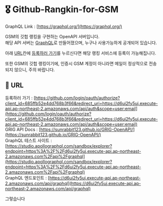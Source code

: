 # 🎖 Github-Rangkin-for-GSM
GraphQL Link : [https://graphql.org/](https://graphql.org/)  

GSM의 깃헙 랭킹을 구현하는 OpenAPI 서버입니다.  
해당 API 서버는 [GraphQL](https://graphql.org/)로 만들어졌으며, 누구나 사용가능하게 공개되어 있습니다.  

아래 [URL](#URL)칸에 [등록하러 가기](https://github.com/login/oauth/authorize?client_id=685ffb52e4dd768b3f66&redirect_uri=https://d6ui2fy5uj.execute-api.ap-northeast-2.amazonaws.com/api/auth&scope=user:email)를 누르신다면 해당 랭킹 서비스에 등록이 가능해집니다.  

또한 GSM의 깃헙 랭킹이기에, 인증시 GSM 계정이 아니라면 메일이 정상적으로 전송되지 않으니, 주의 바랍니다.  

## 📕 URL
등록하러 가기 : [https://github.com/login/oauth/authorize?client_id=685ffb52e4dd768b3f66&redirect_uri=https://d6ui2fy5uj.execute-api.ap-northeast-2.amazonaws.com/api/auth&scope=user:email](https://github.com/login/oauth/authorize?client_id=685ffb52e4dd768b3f66&redirect_uri=https://d6ui2fy5uj.execute-api.ap-northeast-2.amazonaws.com/api/auth&scope=user:email)  
GRIG API Docs : [https://sunrabbit123.github.io/GRIG-OpenAPI/](https://sunrabbit123.github.io/GRIG-OpenAPI/)  
GraphQL 테스트 사이트 : [https://studio.apollographql.com/sandbox/explorer?endpoint=https%3A%2F%2Fd6ui2fy5uj.execute-api.ap-northeast-2.amazonaws.com%2Fapi%2Fgraphql](https://studio.apollographql.com/sandbox/explorer?endpoint=https%3A%2F%2Fd6ui2fy5uj.execute-api.ap-northeast-2.amazonaws.com%2Fapi%2Fgraphql)  
GraphQL 엔드포인트 : [https://d6ui2fy5uj.execute-api.ap-northeast-2.amazonaws.com/api/graphql](https://d6ui2fy5uj.execute-api.ap-northeast-2.amazonaws.com/api/graphql) 

그렇습니다
